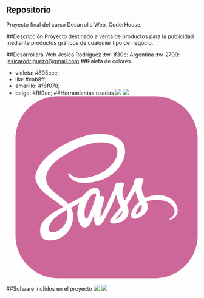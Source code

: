 ## Repositorio
Proyecto final del curso Desarrollo Web, CoderHouse.

##Descripción
Proyecto destinado a venta de productos para la publicidad mediante productos gráficos de cualquier tipo de negocio.

##Desarrollara Web
Jesica Rodríguez
:tw-1f30e: Argentina
:tw-2709: jesicarodriguezq@gmail.com
##Paleta de colores
- violeta: #805cec;
- lila: #cab8ff;
- amarillo: #f6f078;
- beige: #fff9ec;
##Herramientas usadas
[![](https://www.w3.org/html/logo/downloads/HTML5_Logo_256.png)](https://www.w3.org/html/logo/downloads/HTML5_Logo_256.png)
[![](https://www.vectorlogo.zone/logos/w3_css/w3_css-official.svg)](https://www.vectorlogo.zone/logos/w3_css/w3_css-official.svg)
[![](https://raw.githubusercontent.com/tandpfun/skill-icons/main/icons/Sass.svg)](https://raw.githubusercontent.com/tandpfun/skill-icons/main/icons/Sass.svg)

##Sofware inclidos en el proyecto
[![](https://cdn.iconscout.com/icon/free/png-256/adobe-illustrator-cc-1855027-1571408.png)](https://cdn.iconscout.com/icon/free/png-256/adobe-illustrator-cc-1855027-1571408.png)
[![](https://cdn.iconscout.com/icon/free/png-256/figma-2296071-1912030.png)](https://cdn.iconscout.com/icon/free/png-256/figma-2296071-1912030.png)